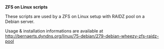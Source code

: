 **ZFS on Linux scripts**

These scripts are used by a ZFS on Linux setup with RAIDZ pool on a Debian server.

Usage & installation informations are available at http://bernaerts.dyndns.org/linux/75-debian/279-debian-wheezy-zfs-raidz-pool
